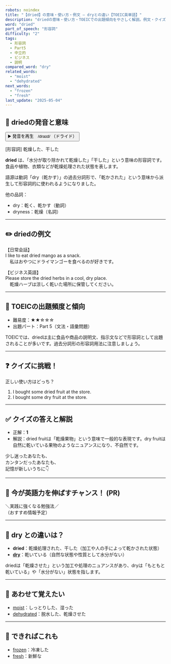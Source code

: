 ```yaml
---
robots: noindex
title: "【dried】の意味・使い方・例文 ― dryとの違い【TOEIC英単語】"
description: "driedの意味・使い方・TOEICでの出題傾向をやさしく解説。例文・クイズ付きでdryとの違いもわかりやすく学べます。"
word: "dried"
part_of_speech: "形容詞"
difficulty: "2"
tags:
  - 形容詞
  - Part5
  - 中立的
  - ビジネス
  - 説明
compared_word: "dry"
related_words:
  - "moist"
  - "dehydrated"
next_words:
  - "frozen"
  - "fresh"
last_update: "2025-05-04"
---
```


## 🔰 driedの発音と意味

<button class="play-audio" onclick="playTTS('dried')">
  <span class="play-audio-main">
    ▶️ 発音を再生　/draɪd/
  </span>
  <span class="play-audio-sub">
    （ドライド）
  </span>
</button>

[形容詞] 乾燥した、干した

**dried** は、「水分が取り除かれて乾燥した」「干した」という意味の形容詞です。食品や植物、衣類などが乾燥処理された状態を表します。

語源は動詞「dry（乾かす）」の過去分詞形で、「乾かされた」という意味から派生して形容詞的に使われるようになりました。

他の品詞：  
- dry：乾く、乾かす（動詞）
- dryness：乾燥（名詞）

---

## ✏️ driedの例文

【日常会話】  
I like to eat dried mango as a snack.  
　私はおやつにドライマンゴーを食べるのが好きです。

【ビジネス英語】  
Please store the dried herbs in a cool, dry place.  
　乾燥ハーブは涼しく乾いた場所に保管してください。

---

## 🎯 TOEICの出題頻度と傾向

- 難易度：★★☆☆☆
- 出題パート：Part 5（文法・語彙問題）

TOEICでは、driedは主に食品や商品の説明文、指示文などで形容詞として出題されることが多いです。過去分詞形の形容詞用法に注意しましょう。

---

## ❓ クイズに挑戦！

正しい使い方はどっち？

1. I bought some dried fruit at the store.  
2. I bought some dry fruit at the store.

---

## ✅ クイズの答えと解説

- 正解：**1**
- 解説：dried fruitは「乾燥果物」という意味で一般的な表現です。dry fruitは自然に乾いている果物のようなニュアンスになり、不自然です。

少し迷ったあなたも、  
カンタンだったあなたも、  
記憶が新しいうちに👇️

---

## 🚀 今が英語力を伸ばすチャンス！ (PR)

<div class="info-center">
＼実践に強くなる勉強法／<br>  
（おすすめ情報予定）
</div>

---

## 🤔  dry との違いは？

- **dried**：乾燥処理された、干した（加工や人の手によって乾かされた状態）
- **[dry](/dry)**：乾いている（自然な状態や性質として水分がない）

driedは「乾燥させた」という加工や処理のニュアンスがあり、dryは「もともと乾いている」や「水分がない」状態を指します。

---

## 🧩 あわせて覚えたい

- [moist](/moist)：しっとりした、湿った
- [dehydrated](/dehydrated)：脱水した、乾燥させた

---

## 📖 できればこれも

- [frozen](/frozen)：冷凍した
- [fresh](/fresh)：新鮮な

<!-- cvid: aid45_bid46 -->
